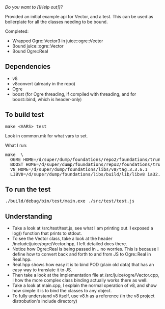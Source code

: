 *Do you want to [[Help out]]?*


Provided an initial example api for Vector, and a test. This can be used as boilerplate for all the classes needing to be bound.

Completed:

* Wrapped Ogre::Vector3 in juice::ogre::Vector
* Bound juice::ogre::Vector
* Bound Ogre::Real


## Dependencies

* v8
* v8convert (already in the repo)
* Ogre
* boost (for Ogre threading, if compiled with threading, and for boost::bind, which is header-only)

## To build test

<pre>
make &lt;VARS&gt; test
</pre>


Look in common.mk for what vars to set.

What I run:
<pre>
make  \
  OGRE_HOME=/d/super/dump/foundations/repo2/foundations/trunk/libs/ogre             \
  BOOST_HOME=/d/super/dump/foundations/repo2/foundations/trunk/libs/boost_1_44_0    \
  V8_HOME=/d/super/dump/foundations/libs/v8/tag.3.3.6.1                             \
  LIBV8=/d/super/dump/foundations/libs/build/lib/libv8_ia32.a test
</pre>

## To run the test
<pre>
./build/debug/bin/test/main.exe ./src/test/test.js
</pre>

## Understanding

* Take a look at /src/test/test.js, see what I am printing out. I exposed a log() function that prints to stdout.
* To see the Vector class, take a look at the header /include/juice/ogre/Vector.hpp, I left detailed docs there.
* Notice how Ogre::Real is being passed in .. no worries. This is because I define how to convert back and forth to and from JS to Ogre::Real in Real.hpp.
* Real.hpp shows how easy it is to bind POD (plain old data) that has an easy way to translate it to JS.
* Then take a look at the implementation file at /src/juice/ogre/Vector.cpp, I how the more complex class binding actually works there as well.
* Take a look at main.cpp, I explain the normal operation of v8, and show how simple it is to bind the classes to any object.
* To fully understand v8 itself, use v8.h as a reference (in the v8 project distrobution's include directory)



